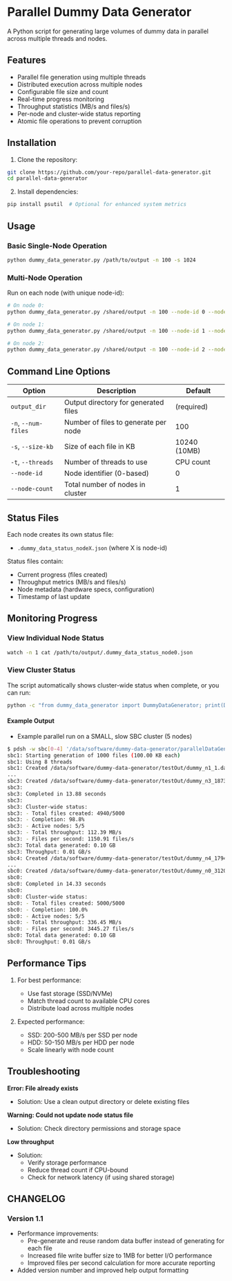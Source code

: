 # Parallel Dummy Data Generator

A Python script for generating large volumes of dummy data in parallel across multiple threads and nodes.

## Features

- Parallel file generation using multiple threads
- Distributed execution across multiple nodes
- Configurable file size and count
- Real-time progress monitoring
- Throughput statistics (MB/s and files/s)
- Per-node and cluster-wide status reporting
- Atomic file operations to prevent corruption

## Installation

1. Clone the repository:
```bash
git clone https://github.com/your-repo/parallel-data-generator.git
cd parallel-data-generator
```

2. Install dependencies:
```bash
pip install psutil  # Optional for enhanced system metrics
```

## Usage

### Basic Single-Node Operation
```bash
python dummy_data_generator.py /path/to/output -n 100 -s 1024
```

### Multi-Node Operation
Run on each node (with unique node-id):
```bash
# On node 0:
python dummy_data_generator.py /shared/output -n 100 --node-id 0 --node-count 3

# On node 1:
python dummy_data_generator.py /shared/output -n 100 --node-id 1 --node-count 3

# On node 2:
python dummy_data_generator.py /shared/output -n 100 --node-id 2 --node-count 3
```

## Command Line Options

| Option | Description | Default |
|--------|-------------|---------|
| `output_dir` | Output directory for generated files | (required) |
| `-n`, `--num-files` | Number of files to generate per node | 100 |
| `-s`, `--size-kb` | Size of each file in KB | 10240 (10MB) |
| `-t`, `--threads` | Number of threads to use | CPU count |
| `--node-id` | Node identifier (0-based) | 0 |
| `--node-count` | Total number of nodes in cluster | 1 |

## Status Files

Each node creates its own status file:
- `.dummy_data_status_nodeX.json` (where X is node-id)

Status files contain:
- Current progress (files created)
- Throughput metrics (MB/s and files/s)
- Node metadata (hardware specs, configuration)
- Timestamp of last update

## Monitoring Progress

### View Individual Node Status
```bash
watch -n 1 cat /path/to/output/.dummy_data_status_node0.json
```

### View Cluster Status
The script automatically shows cluster-wide status when complete, or you can run:
```bash
python -c "from dummy_data_generator import DummyDataGenerator; print(DummyDataGenerator('/path/to/output', 1, 1).get_cluster_status())"
```

#### Example Output

- Example parallel run on a SMALL, slow SBC cluster (5 nodes)

```bash
$ pdsh -w sbc[0-4] '/data/software/dummy-data-generator/parallelDataGen.py -n 1000 -s 100 -t 8 --node-id ${HOSTNAME:3} --node-count 5 /data/software/dummy-data-generator/testOut'
sbc1: Starting generation of 1000 files (100.00 KB each)
sbc1: Using 8 threads
sbc1: Created /data/software/dummy-data-generator/testOut/dummy_n1_1.dat (100.00 KB)
...
sbc3: Created /data/software/dummy-data-generator/testOut/dummy_n3_1873.dat (100.00 KB)
sbc3: 
sbc3: Completed in 13.88 seconds
sbc3: 
sbc3: Cluster-wide status:
sbc3: - Total files created: 4940/5000
sbc3: - Completion: 98.8%
sbc3: - Active nodes: 5/5
sbc3: - Total throughput: 112.39 MB/s
sbc3: - Files per second: 1150.91 files/s
sbc3: Total data generated: 0.10 GB
sbc3: Throughput: 0.01 GB/s
sbc4: Created /data/software/dummy-data-generator/testOut/dummy_n4_1794.dat (100.00 KB)
...
sbc0: Created /data/software/dummy-data-generator/testOut/dummy_n0_3120.dat (100.00 KB)
sbc0: 
sbc0: Completed in 14.33 seconds
sbc0: 
sbc0: Cluster-wide status:
sbc0: - Total files created: 5000/5000
sbc0: - Completion: 100.0%
sbc0: - Active nodes: 5/5
sbc0: - Total throughput: 336.45 MB/s
sbc0: - Files per second: 3445.27 files/s
sbc0: Total data generated: 0.10 GB
sbc0: Throughput: 0.01 GB/s
```

## Performance Tips

1. For best performance:
   - Use fast storage (SSD/NVMe)
   - Match thread count to available CPU cores
   - Distribute load across multiple nodes

2. Expected performance:
   - SSD: 200-500 MB/s per SSD per node
   - HDD: 50-150 MB/s per HDD per node
   - Scale linearly with node count

## Troubleshooting

**Error: File already exists**
- Solution: Use a clean output directory or delete existing files

**Warning: Could not update node status file**
- Solution: Check directory permissions and storage space

**Low throughput**
- Solution:
  - Verify storage performance
  - Reduce thread count if CPU-bound
  - Check for network latency (if using shared storage)

## CHANGELOG

### Version 1.1
- Performance improvements:
  - Pre-generate and reuse random data buffer instead of generating for each file
  - Increased file write buffer size to 1MB for better I/O performance
  - Improved files per second calculation for more accurate reporting
- Added version number and improved help output formatting